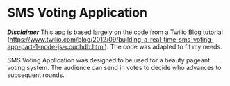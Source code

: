 # SMS Voting Application

***Disclaimer***
This app is based largely on the code from a Twilio Blog tutorial (https://www.twilio.com/blog/2012/09/building-a-real-time-sms-voting-app-part-1-node-js-couchdb.html). The code was adapted to fit my needs.

SMS Voting Application was designed to be used for a beauty pageant voting system. The audience can send in votes to decide who advances to subsequent rounds.
